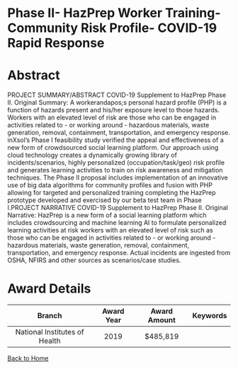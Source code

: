
Phase II- HazPrep Worker Training- Community Risk Profile- COVID-19 Rapid Response
==================================================================================

# Abstract


PROJECT SUMMARY/ABSTRACT
COVID-19 Supplement to HazPrep Phase II. Original Summary: A workerandapos;s personal hazard profile (PHP) is a
function of hazards present and his/her exposure level to those hazards. Workers with an elevated level of risk
are those who can be engaged in activities related to - or working around - hazardous materials, waste
generation, removal, containment, transportation, and emergency response. inXsol’s Phase I feasibility study
verified the appeal and effectiveness of a new form of crowdsourced social learning platform. Our approach
using cloud technology creates a dynamically growing library of incidents/scenarios, highly personalized
(occupation/task/geo) risk profile and generates learning activities to train on risk awareness and mitigation
techniques. The Phase II proposal includes implementation of an innovative use of big data algorithms for
community profiles and fusion with PHP allowing for targeted and personalized training completing the HazPrep
prototype developed and exercised by our beta test team in Phase I.PROJECT NARRATIVE
COVID-19 Supplement to HazPrep Phase II. Original Narrative: HazPrep is a new form of a social learning
platform which includes crowdsourcing and machine learning AI to formulate personalized learning activities at
risk workers with an elevated level of risk such as those who can be engaged in activities related to - or working
around - hazardous materials, waste generation, removal, containment, transportation, and emergency
response. Actual incidents are ingested from OSHA, NFIRS and other sources as scenarios/case studies.  

# Award Details

|Branch|Award Year|Award Amount|Keywords|
| :---: | :---: | :---: | :---: |
|National Institutes of Health|2019|$485,819||
  
  


[Back to Home](https://github.com/chrischow/dod_sbir_awards/JH/#2529)